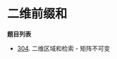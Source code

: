# 二维前缀和

**题目列表**

- [304](https://leetcode.cn/problems/range-sum-query-2d-immutable/description/). 二维区域和检索 - 矩阵不可变
